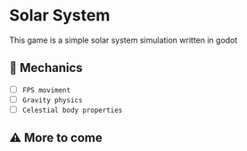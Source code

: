 # Solar System
This game is a simple solar system simulation written in godot

## :hammer: Mechanics
- [ ] `FPS moviment`
- [ ] `Gravity physics`
- [ ] `Celestial body properties`
## :warning: More to come
